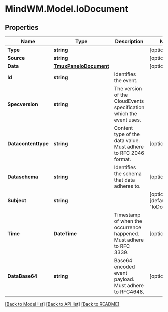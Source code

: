 # MindWM.Model.IoDocument

## Properties

Name | Type | Description | Notes
------------ | ------------- | ------------- | -------------
**Type** | **string** |  | [optional] 
**Source** | **string** |  | [optional] 
**Data** | [**TmuxPaneIoDocument**](TmuxPaneIoDocument.md) |  | [optional] 
**Id** | **string** | Identifies the event. | 
**Specversion** | **string** | The version of the CloudEvents specification which the event uses. | 
**Datacontenttype** | **string** | Content type of the data value. Must adhere to RFC 2046 format. | [optional] 
**Dataschema** | **string** | Identifies the schema that data adheres to. | [optional] 
**Subject** | **string** |  | [optional] [default to "IoDocument"]
**Time** | **DateTime** | Timestamp of when the occurrence happened. Must adhere to RFC 3339. | [optional] 
**DataBase64** | **string** | Base64 encoded event payload. Must adhere to RFC4648. | [optional] 

[[Back to Model list]](../README.md#documentation-for-models) [[Back to API list]](../README.md#documentation-for-api-endpoints) [[Back to README]](../README.md)

